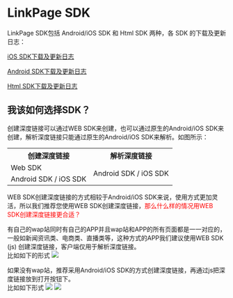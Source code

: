 # LinkPage SDK
LinkPage SDK包括 Android/iOS SDK 和 Html SDK 两种，各 SDK 的下载及更新日志：

[iOS SDK下载及更新日志](/ios-sdk-download.md)

[Android SDK下载及更新日志](/android-sdk-download.md)

[Html SDK下载及更新日志](/html-sdk-download.md)

## 我该如何选择SDK？
创建深度链接可以通过WEB SDK来创建，也可以通过原生的Android/iOS SDK来创建，解析深度链接只能通过原生的Android/iOS SDK来解析。如图所示：

<table>
<tr>
<th>创建深度链接</th>
<th>解析深度链接</th>
</tr>
<tr>
<td>Web SDK</td>
<td rowspan="2">Android SDK / iOS SDK</td>
</tr>
<tr>
<td>Android SDK / iOS SDK</td>
</tr>
</table>

WEB SDK创建深度链接的方式相较于Android/iOS SDK来说，使用方式更加灵活，所以我们推荐您使用WEB SDK创建深度链接，<font color="red">那么什么样的情况用WEB SDK创建深度链接更合适？</font>

有自己的wap站同时有自己的APP并且wap站和APP的所有页面都是一一对应的，一般如新闻资讯类、电商类、直播类等，这种方式的APP我们建议使用WEB SDK (js) 创建深度链接，客户端仅用于解析深度链接。  
比如如下的形式
![](https://www.linkedme.cc/docs/images/4.1.15-1.jpg)


如果没有wap站，推荐采用Android/iOS SDK的方式创建深度链接，再通过js把深度链接放到打开按钮下。  
比如如下形式
![](https://www.linkedme.cc/docs/images/4.1.15-2.jpg)
![](https://www.linkedme.cc/docs/images/4.1.15-3.jpg)